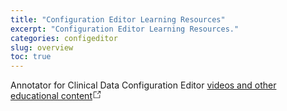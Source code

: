 ```yaml
---
title: "Configuration Editor Learning Resources"
excerpt: "Configuration Editor Learning Resources."
categories: configeditor
slug: overview
toc: true
---
```

<!-- ---

copyright:
  years: 2022
lastupdated: "2022-12-16"

keywords: annotator clinical data, clinical data, annotation

subcollection: wh-acd

--- -->

<!-- # Educational Content -->


Annotator for Clinical Data Configuration Editor <span><a aria-current="" to="https://merative.github.io/acd-containers/configeditor/index.html#learning-resources-overview" href="https://merative.github.io/acd-containers/configeditor/index.html#learning-resources-overview" rel="noopener noreferrer" target="_blank" class="LeftNav-module--outboundLink">videos and other educational content</a><svg focusable="false" preserveAspectRatio="xMidYMid meet" xmlns="http://www.w3.org/2000/svg" fill="currentColor" width="14" height="14" viewBox="0 0 16 16" aria-hidden="true"><path d="M13,14H3c-0.6,0-1-0.4-1-1V3c0-0.6,0.4-1,1-1h5v1H3v10h10V8h1v5C14,13.6,13.6,14,13,14z"></path><path d="M10 1L10 2 13.3 2 9 6.3 9.7 7 14 2.7 14 6 15 6 15 1z"></path></svg></span>
